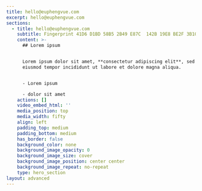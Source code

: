 ```yaml
---
title: hello@euphengvue.com
excerpt: hello@euphengvue.com
sections:
  - title: hello@euphengvue.com
    subtitle: Fingerprint 41D6 D1BD 58B5 2B49 E87C  142B 19E8 BE2F 3B10 A2FA
    content: >-
      ## Lorem ipsum


      Lorem ipsum dolor sit amet, **consectetur adipiscing elit**, sed do
      eiusmod tempor incididunt ut labore et dolore magna aliqua.


      - Lorem ipsum

      - dolor sit amet
    actions: []
    video_embed_html: ''
    media_position: top
    media_width: fifty
    align: left
    padding_top: medium
    padding_bottom: medium
    has_border: false
    background_color: none
    background_image_opacity: 0
    background_image_size: cover
    background_image_position: center center
    background_image_repeat: no-repeat
    type: hero_section
layout: advanced
---
```

